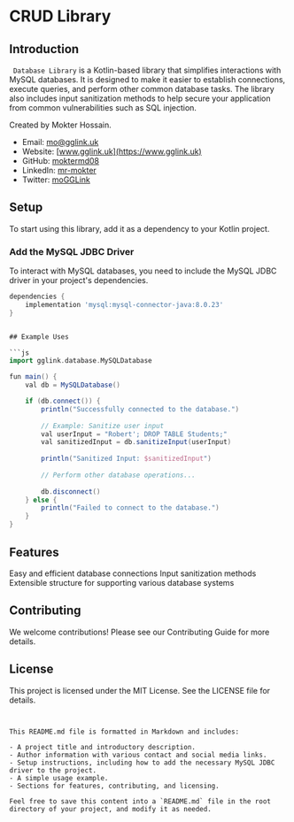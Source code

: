 # CRUD Library

## Introduction

` Database Library` is a Kotlin-based library that simplifies interactions with MySQL databases. It is designed to make it easier to establish connections, execute queries, and perform other common database tasks. The library also includes input sanitization methods to help secure your application from common vulnerabilities such as SQL injection.

Created by Mokter Hossain.

- Email: [mo@gglink.uk](mailto:mo@gglink.uk)
- Website: [www.gglink.uk](https://www.gglink.uk)
- GitHub: [moktermd08](https://github.com/moktermd08)
- LinkedIn: [mr-mokter](https://www.linkedin.com/in/mr-mokter/)
- Twitter: [moGGLink](https://twitter.com/moGGLink)

## Setup

To start using this library, add it as a dependency to your Kotlin project.

### Add the MySQL JDBC Driver

To interact with MySQL databases, you need to include the MySQL JDBC driver in your project's dependencies.

```gradle
dependencies {
    implementation 'mysql:mysql-connector-java:8.0.23'
}


## Example Uses

```js
import gglink.database.MySQLDatabase

fun main() {
    val db = MySQLDatabase()

    if (db.connect()) {
        println("Successfully connected to the database.")
        
        // Example: Sanitize user input
        val userInput = "Robert'; DROP TABLE Students;"
        val sanitizedInput = db.sanitizeInput(userInput)
        
        println("Sanitized Input: $sanitizedInput")
        
        // Perform other database operations...
        
        db.disconnect()
    } else {
        println("Failed to connect to the database.")
    }
}

```

## Features
Easy and efficient database connections
Input sanitization methods
Extensible structure for supporting various database systems

## Contributing
We welcome contributions! Please see our Contributing Guide for more details.

##  License
This project is licensed under the MIT License. See the LICENSE file for details.

```


This README.md file is formatted in Markdown and includes:

- A project title and introductory description.
- Author information with various contact and social media links.
- Setup instructions, including how to add the necessary MySQL JDBC driver to the project.
- A simple usage example.
- Sections for features, contributing, and licensing.

Feel free to save this content into a `README.md` file in the root directory of your project, and modify it as needed.


```
